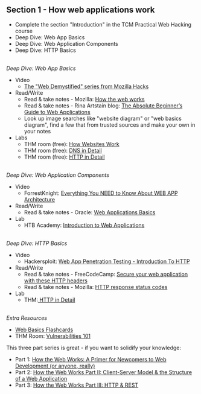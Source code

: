 ## **Section 1 - How web applications work** <br>
- Complete the section "Introduction" in the TCM Practical Web Hacking course
- Deep Dive: Web App Basics
- Deep Dive: Web Application Components
- Deep Dive: HTTP Basics
<br><br>

*Deep Dive: Web App Basics*
- Video
   - <a href="https://www.youtube.com/playlist?list=PLo3w8EB99pqLEopnunz-dOOBJ8t-Wgt2g">The "Web Demystified" series from Mozilla Hacks</a>
- Read/Write
   - Read & take notes - Mozilla: <a href="https://developer.mozilla.org/en-US/docs/Learn/Getting_started_with_the_web/How_the_Web_works">How the web works</a>
   - Read & take notes - Rina Artstain blog: <a href="https://rinaarts.com/the-absolute-beginners-guide-to-web-applications/">The Absolute Beginner’s Guide to Web Applications</a>
   - Look up image searches like "website diagram" or "web basics diagram", find a few that from trusted sources and make your own in your notes
- Labs
   - THM room (free): <a href="https://tryhackme.com/r/room/howwebsiteswork">How Websites Work</a>
   - THM room (free): <a href="https://tryhackme.com/room/dnsindetail">DNS in Detail</a>
   - THM room (free): <a href="https://tryhackme.com/room/httpindetail">HTTP in Detail</a>
<br><br>

*Deep Dive: Web Application Components*
- Video
   - ForrestKnight: <a href="https://www.youtube.com/watch?v=sDlCSIDwpDs">Everything You NEED to Know About WEB APP Architecture</a> 
- Read/Write
   - Read & take notes - Oracle: <a href="https://docs.oracle.com/cd/E13222_01/wls/docs81/webapp/basics.html">Web Applications Basics</a>
- Lab
   - HTB Academy: <a href="https://academy.hackthebox.com/module/75/section/719">Introduction to Web Applications</a>
<br><br>

*Deep Dive: HTTP Basics*
- Video
   - Hackersploit: <a href="https://www.youtube.com/watch?v=TvRyJmPjcbw">Web App Penetration Testing - Introduction To HTTP</a>
- Read/Write
   - Read & take notes - FreeCodeCamp: <a href="https://www.freecodecamp.org/news/secure-your-web-application-with-these-http-headers-fd66e0367628/">Secure your web application with these HTTP headers</a>
   - Read & take notes - Mozilla: <a href="https://developer.mozilla.org/en-US/docs/Web/HTTP/Status">HTTP response status codes</a>
- Lab
  - THM:<a href="https://tryhackme.com/r/room/httpindetail"> HTTP in Detail</a>
<br><br>

*Extra Resources* <br>
- <a href="https://quizlet.com/816442633/web-basics-flash-cards/?funnelUUID=a0174714-fa96-457f-937b-2b50d58a0b81">Web Basics Flashcards</a>
- THM Room: <a href="https://tryhackme.com/r/room/vulnerabilities101">Vulnerabilities 101</a>

This three part series is great - if you want to solidify your knowledge:
- Part 1: <a href="https://www.freecodecamp.org/news/how-the-web-works-a-primer-for-newcomers-to-web-development-or-anyone-really-b4584e63585c/">How the Web Works: A Primer for Newcomers to Web Development (or anyone, really)</a>
- Part 2: <a href="https://www.freecodecamp.org/news/how-the-web-works-part-ii-client-server-model-the-structure-of-a-web-application-735b4b6d76e3/">How the Web Works Part II: Client-Server Model & the Structure of a Web Application</a>
- Part 3: <a href="https://www.freecodecamp.org/news/how-the-web-works-part-iii-http-rest-e61bc50fa0a/">How the Web Works Part III: HTTP & REST</a>
<br><br>

<br><br>
